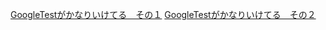 [GoogleTestがかなりいけてる　その１](http://lovejava.blog85.fc2.com/blog-entry-1.html)
[GoogleTestがかなりいけてる　その２](http://lovejava.blog85.fc2.com/blog-entry-3.html)
